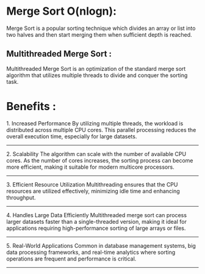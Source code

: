 <p><h1>Merge Sort O(nlogn): </h1>Merge Sort is a popular sorting technique which divides an array or list into two halves and then start merging them when sufficient depth is reached.
<h2 >Multithreaded Merge Sort  : </h2>Multithreaded Merge Sort is an optimization of the standard merge sort algorithm that utilizes multiple threads to divide and conquer the sorting task.</p> 


<p><h1>Benefits : </h1> 1. Increased Performance
By utilizing multiple threads, the workload is distributed across multiple CPU cores. This parallel processing reduces the overall execution time, especially for large datasets. <br><hr>
2. Scalability
The algorithm can scale with the number of available CPU cores. As the number of cores increases, the sorting process can become more efficient, making it suitable for modern multicore processors. <br><hr>
3. Efficient Resource Utilization
Multithreading ensures that the CPU resources are utilized effectively, minimizing idle time and enhancing throughput.<br><hr>
4. Handles Large Data Efficiently
Multithreaded merge sort can process larger datasets faster than a single-threaded version, making it ideal for applications requiring high-performance sorting of large arrays or files. <br><hr>
5. Real-World Applications
Common in database management systems, big data processing frameworks, and real-time analytics where sorting operations are frequent and performance is critical.<br><hr>
</p>
